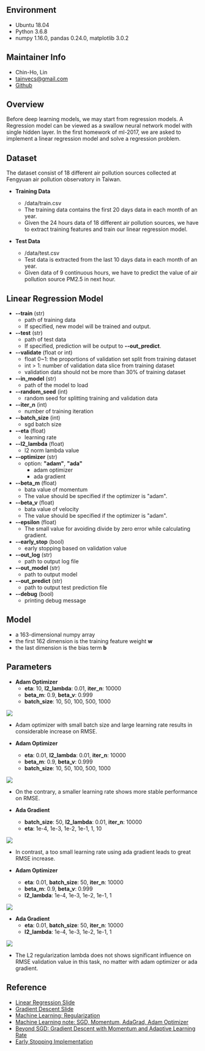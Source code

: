 ## Environment
* Ubuntu 18.04
* Python 3.6.8
* numpy 1.16.0, pandas 0.24.0, matplotlib 3.0.2


## Maintainer Info
* Chin-Ho, Lin
* tainvecs@gmail.com
* [Github](https://github.com/tainvecs/ml-2017)


## Overview
Before deep learning models, we may start from regression models. A Regression model can be viewed as a swallow neural network model with single hidden layer. In the first homework of ml-2017, we are asked to implement a linear regression model and solve a regression problem.


## Dataset

The dataset consist of 18 different air pollution sources collected at Fengyuan air pollution observatory in Taiwan.

* **Training Data**
	- /data/train.csv
	- The training data contains the first 20 days data in each month of an year.
	- Given the 24 hours data of 18 different air pollution sources, we have to extract training features and train our linear regression model.

* **Test Data**
	- /data/test.csv
	- Test data is extracted from the last 10 days data in each month of an year.
	- Given data of 9 continuous hours, we have to predict the value of air pollution source PM2.5 in next hour.


## Linear Regression Model


* **--train** (str)
	- path of training data
	- If specified, new model will be trained and output.
* **--test** (str)
	- path of test data
	- If specified, prediction will be output to **--out_predict**.
* **--validate** (float or int)
	- float 0~1: the proportions of validation set split from training dataset
	- int > 1: number of validation data slice from training dataset
	- validation data should not be more than 30\% of training dataset
* **--in_model** (str)
	- path of the model to load
* **--random_seed** (int)
	- random seed for splitting training and validation data
* **--iter_n** (int)
	- number of training iteration
* **--batch_size** (int)
	- sgd batch size
* **--eta** (float)
	- learning rate
* **--l2_lambda** (float)
	- l2 norm lambda value
* **--optimizer** (str)
	- option: **\"adam\"**, **\"ada\"**
		* adam optimizer
		* ada gradient
* **--beta_m** (float)
	- bata value of momentum
	- The value should be specified if the optimizer is \"adam\".
* **--beta_v** (float)
	- bata value of velocity
	- The value should be specified if the optimizer is \"adam\".
* **--epsilon** (float)
	- The small value for avoiding divide by zero error while calculating gradient.
* **--early_stop** (bool)
	- early stopping based on validation value
* **--out_log** (str)
	- path to output log file
* **--out_model** (str)
	- path to output model
* **--out_predict** (str)
	- path to output test prediction file
* **--debug** (bool)
	- printing debug message


## Model

* a 163-dimensional numpy array
* the first 162 dimension is the training feature weight **w**
* the last dimension is the bias term **b**


## Parameters

* **Adam Optimizer**
	- **eta**: 10, **l2_lambda**: 0.01, **iter_n**: 10000
	- **beta_m**: 0.9, **beta_v**: 0.999
	- **batch_size**: 10, 50, 100, 500, 1000

![](https://github.com/tainvecs/ml-2017/blob/master/hw1/png/adam-batch_size-eta_10_l2_lambda_0.01.png?raw=true)
* Adam optimizer with small batch size and large learning rate results in considerable increase on RMSE.


* **Adam Optimizer**
	- **eta**: 0.01, **l2_lambda**: 0.01, **iter_n**: 10000
	- **beta_m**: 0.9, **beta_v**: 0.999
	- **batch_size**: 10, 50, 100, 500, 1000

![](https://github.com/tainvecs/ml-2017/blob/master/hw1/png/adam-batch_size-eta_0.01_l2_lambda_0.01.png?raw=true)
* On the contrary, a smaller learning rate shows more stable performance on RMSE.


* **Ada Gradient**
	- **batch_size**: 50, **l2_lambda**: 0.01, **iter_n**: 10000
	- **eta**: 1e-4, 1e-3, 1e-2, 1e-1, 1, 10

![](https://github.com/tainvecs/ml-2017/blob/master/hw1/png/ada-eta-batch_size_50_l2_lambda_0.01.png?raw=true)
* In contrast, a too small learning rate using ada gradient leads to great RMSE increase.


* **Adam Optimizer**
	- **eta**: 0.01, **batch_size**: 50, **iter_n**: 10000
	- **beta_m**: 0.9, **beta_v**: 0.999
	- **l2_lambda**: 1e-4, 1e-3, 1e-2, 1e-1, 1

![](https://github.com/tainvecs/ml-2017/blob/master/hw1/png/adam-l2_lambda-eta_0.01_batch_size_50.png?raw=true)


* **Ada Gradient**
	- **eta**: 0.01, **batch_size**: 50, **iter_n**: 10000
	- **l2_lambda**: 1e-4, 1e-3, 1e-2, 1e-1, 1

![](https://github.com/tainvecs/ml-2017/blob/master/hw1/png/ada-l2_lambda-eta_0.01_batch_size_50.png?raw=true)
* The L2 regularization lambda does not shows significant influence on RMSE validation value in this task, no matter with adam optimizer or ada gradient.


## Reference


* [Linear Regression Slide](http://speech.ee.ntu.edu.tw/~tlkagk/courses/ML_2016/Lecture/Logistic%20Regression%20(v3).pdf)
* [Gradient Descent Slide](http://speech.ee.ntu.edu.tw/~tlkagk/courses/ML_2016/Lecture/Gradient%20Descent%20(v2).pdf)
* [Machine Learning: Regularization](https://murphymind.blogspot.com/2017/05/machine.learning.regularization.html)
* [Machine Learning note: SGD, Momentum, AdaGrad, Adam Optimizer](https://medium.com/%E9%9B%9E%E9%9B%9E%E8%88%87%E5%85%94%E5%85%94%E7%9A%84%E5%B7%A5%E7%A8%8B%E4%B8%96%E7%95%8C/%E6%A9%9F%E5%99%A8%E5%AD%B8%E7%BF%92ml-note-sgd-momentum-adagrad-adam-optimizer-f20568c968db)
* [Beyond SGD: Gradient Descent with Momentum and Adaptive Learning Rate](https://wiseodd.github.io/techblog/2016/06/22/nn-optimization/)
* [Early Stopping Implementation](https://gist.github.com/ryanpeach/9ef833745215499e77a2a92e71f89ce2)
